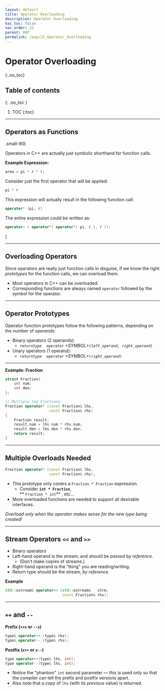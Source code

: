 ```yaml
---
layout: default
title: Operator Overloading
description: Operator Overloading
has_toc: false
nav_order: 22
parent: OOP
permalink: /oop/22_Operator_Overloading
---
```


# Operator Overloading
{:.no_toc}

## Table of contents
{: .no_toc }

1. TOC
{:toc}
---

## Operators as Functions

.small-90[

Operators in C++ are actually just symbolic shorthand for function calls.

**Example Expression:**
``` cpp
area = pi * r * r;
```

Consider just the first operator that will be applied:

``` cpp
pi * r
```

This expression will actually result in the following function call:

``` cpp
operator* (pi, r)
```

The entire expression could be written as:

``` cpp
operator= ( operator*( operator*( pi, r ), r ));
```
]

---

## Overloading Operators

Since operators are really just function calls in disguise, if we know the right _prototypes_ for the function calls, we can overload them.

* Most operators in C++ can be overloaded.
* Corresponding functions are always named `operator` followed by the symbol for the operator.

---

## Operator Prototypes

Operator function prototypes follow the following patterns, depending on the number of _operands_:

* Binary operators (2 operands):
    - _`returntype`_&nbsp;&nbsp;` operator`_&nbsp;&lt;SYMBOL&gt;_` ( `_`left_operand, right_operand`_`)`
* Unary operators (1 operand):
    - _`returntype`_&nbsp;&nbsp;` operator`_&nbsp;&lt;SYMBOL&gt;_` ( `_`right_operand`_`)` 

---

**Example: Fraction**
``` cpp
struct Fraction{
    int num;
    int den;
};

// Multiply two Fractions:
Fraction operator* (const Fraction& lhs, 
                    const Fraction& rhs) 
{
    Fraction result;
    result.num = lhs.num * rhs.num;
    result.den = lhs.den * rhs.den;                        
    return result;
}
```

---

## Multiple Overloads Needed

``` cpp
Fraction operator* (const Fraction& lhs, 
                    const Fraction& rhs);
```
* This prototype only covers a `Fraction * Fraction` expression.
    - Consider **`int * Fraction`**,<br />  ** `Fraction * int`** , etc...
* More overloaded functions are needed to support all desirable interfaces.

_Overload only when the operator makes sense for the new type being created!_

---

## Stream Operators `<<` and `>>`

* Binary operators
* Left-hand operand is the stream, and should be _passed by reference_.
    - (Don't make copies of streams.)
* Right-hand operand is the "thing" you are reading/writing.
* Return type should be the stream, _by reference_.

**Example**
``` cpp
std::ostream& operator<< (std::ostream&   strm, 
                          const Fraction& rhs);
```

---

## `++` and `--`

**Prefix (`++x` or `--x`)** <br />
``` cpp
type& operator++ (type& rhs);
type& operator-- (type& rhs);
```

**Postfix (`x++` or `x--`)** <br />
``` cpp
type operator++(type& lhs, int);
type operator--(type& lhs, int);
```
* Notice the "phantom" `int` second parameter &mdash; this is used only so that the compiler can tell the prefix and postfix versions apart.
* Also note that a _copy_ of `lhs` (with its previous value) is returned.

